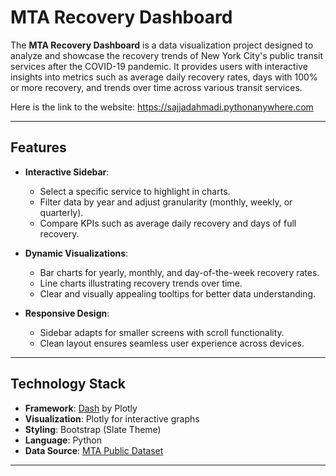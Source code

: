 # MTA Recovery Dashboard

The **MTA Recovery Dashboard** is a data visualization project designed to analyze and showcase the recovery trends of New York City's public transit services after the COVID-19 pandemic. It provides users with interactive insights into metrics such as average daily recovery rates, days with 100% or more recovery, and trends over time across various transit services.

Here is the link to the website: https://sajjadahmadi.pythonanywhere.com

---

## Features

- **Interactive Sidebar**:
  - Select a specific service to highlight in charts.
  - Filter data by year and adjust granularity (monthly, weekly, or quarterly).
  - Compare KPIs such as average daily recovery and days of full recovery.

- **Dynamic Visualizations**:
  - Bar charts for yearly, monthly, and day-of-the-week recovery rates.
  - Line charts illustrating recovery trends over time.
  - Clear and visually appealing tooltips for better data understanding.

- **Responsive Design**:
  - Sidebar adapts for smaller screens with scroll functionality.
  - Clean layout ensures seamless user experience across devices.

---

## Technology Stack

- **Framework**: [Dash](https://dash.plotly.com/) by Plotly
- **Visualization**: Plotly for interactive graphs
- **Styling**: Bootstrap (Slate Theme)
- **Language**: Python
- **Data Source**: [MTA Public Dataset](https://new.mta.info)

---
